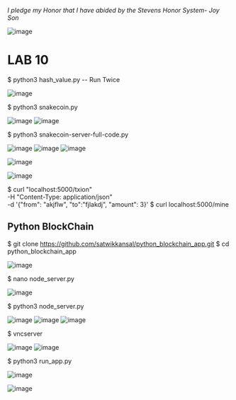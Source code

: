 *I pledge my Honor that I have abided by the Stevens Honor System- Joy Son*

![image](https://user-images.githubusercontent.com/98338109/230747106-a5979cb8-3e0a-475d-83ec-99f47c52a735.png)

# LAB 10 

$ python3 hash_value.py -- Run Twice

![image](https://user-images.githubusercontent.com/98338109/234388257-d8aa9034-ce25-40d2-baec-56f8e26e828b.png)

$ python3 snakecoin.py

![image](https://user-images.githubusercontent.com/98338109/234388395-6d7198fe-6cee-4a6a-afae-cb46ce734f5b.png)
![image](https://user-images.githubusercontent.com/98338109/234388455-2ac59dd8-4016-4c12-a7e2-860502db9736.png)

$ python3 snakecoin-server-full-code.py

![image](https://user-images.githubusercontent.com/98338109/230935580-33bb3dd9-001e-44c2-a965-34f7199831df.png)
![image](https://user-images.githubusercontent.com/98338109/230935208-cbda98c8-84cd-45a3-83e8-6ec53e4e5b01.png)
![image](https://user-images.githubusercontent.com/98338109/230935431-35259c9c-2e4d-4848-af53-8293641656f4.png)

![image](https://user-images.githubusercontent.com/98338109/234388679-21718bf2-0cf3-4518-b29e-49c9018b152b.png)

![image](https://user-images.githubusercontent.com/98338109/234388634-161c1446-9530-44a2-9db0-58009e6f6fcb.png)


$ curl "localhost:5000/txion" \
     -H "Content-Type: application/json" \
     -d '{"from": "akjflw", "to":"fjlakdj", "amount": 3}'
$ curl localhost:5000/mine

## Python BlockChain
$ git clone https://github.com/satwikkansal/python_blockchain_app.git
$ cd python_blockchain_app

![image](https://user-images.githubusercontent.com/98338109/234378433-89d586df-2281-458b-8b60-5f6498e13cf8.png)

$ nano node_server.py

![image](https://user-images.githubusercontent.com/98338109/234382729-3cb18f24-e5ca-4de3-a434-ebf96c1747c3.png)

$ python3 node_server.py

![image](https://user-images.githubusercontent.com/98338109/234380551-225adb66-89f6-4f4a-9515-13b86f748c60.png)
![image](https://user-images.githubusercontent.com/98338109/234380635-f884ccfe-eecf-498f-97e5-13fbc7a9fefc.png)
![image](https://user-images.githubusercontent.com/98338109/234384035-50df3640-0b67-43a0-a7a4-fe3fd33f0165.png)

$ vncserver

![image](https://user-images.githubusercontent.com/98338109/234385568-bab24f9b-9e49-4e08-9052-89714442f2c3.png)
![image](https://user-images.githubusercontent.com/98338109/234386430-0f6c3fb7-fb37-4656-9df9-f64903cab133.png)

$ python3 run_app.py

![image](https://user-images.githubusercontent.com/98338109/234386389-74c93fa6-6323-4450-9bb3-6897be6f5001.png)

![image](https://user-images.githubusercontent.com/98338109/234386540-f1f328d8-c87e-4239-bc99-c3e36b258b33.png)





